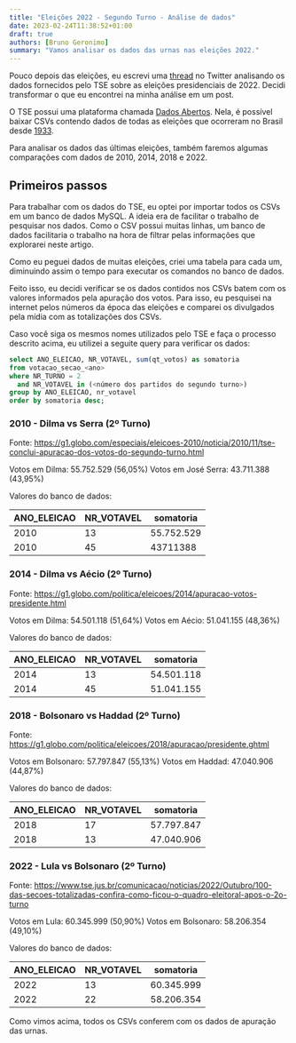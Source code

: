 ```yaml
---
title: "Eleições 2022 - Segundo Turno - Análise de dados"
date: 2023-02-24T11:38:52+01:00
draft: true
authors: [Bruno Geronimo]
summary: "Vamos analisar os dados das urnas nas eleições 2022."
---
```


Pouco depois das eleições, eu escrevi uma [thread][tweet] no Twitter analisando os dados fornecidos pelo TSE sobre
as eleições presidenciais de 2022. Decidi transformar o que eu encontrei na minha análise em um post.

O TSE possui uma plataforma chamada [Dados Abertos][dados_abertos]. Nela, é possível baixar CSVs contendo dados de
todas as eleições que ocorreram no Brasil desde [1933](https://dadosabertos.tse.jus.br/dataset/?_tags_limit=0&tags=Ano+1933).

Para analisar os dados das últimas eleições, também faremos algumas comparações com dados de 2010, 2014, 2018 e 2022.

## Primeiros passos

Para trabalhar com os dados do TSE, eu optei por importar todos os CSVs em um banco de dados MySQL. A ideia era de facilitar
o trabalho de pesquisar nos dados. Como o CSV possui muitas linhas, um banco de dados facilitaria o trabalho na hora de
filtrar pelas informações que explorarei neste artigo.

Como eu peguei dados de muitas eleições, criei uma tabela para cada um, diminuindo assim o tempo para executar os comandos
no banco de dados.

Feito isso, eu decidi verificar se os dados contidos nos CSVs batem com os valores informados pela apuração dos votos.
Para isso, eu pesquisei na internet pelos números da época das eleições e comparei os divulgados pela mídia com as totalizações
dos CSVs.

Caso você siga os mesmos nomes utilizados pelo TSE e faça o processo descrito acima, eu utilizei a seguite query
para verificar os dados:

```sql
select ANO_ELEICAO, NR_VOTAVEL, sum(qt_votos) as somatoria
from votacao_secao_<ano>
where NR_TURNO = 2
  and NR_VOTAVEL in (<número dos partidos do segundo turno>)
group by ANO_ELEICAO, nr_votavel
order by somatoria desc;
```

### 2010 - Dilma vs Serra (2º Turno)
Fonte: https://g1.globo.com/especiais/eleicoes-2010/noticia/2010/11/tse-conclui-apuracao-dos-votos-do-segundo-turno.html

Votos em Dilma: 55.752.529 (56,05%)
Votos em José Serra: 43.711.388 (43,95%)

Valores do banco de dados:

| ANO_ELEICAO | NR_VOTAVEL | somatoria  |
|-------------|------------|------------|
| 2010        | 13         | 55.752.529 |
| 2010        | 45         | 43711388   |

### 2014 - Dilma vs Aécio (2º Turno)

Fonte: https://g1.globo.com/politica/eleicoes/2014/apuracao-votos-presidente.html

Votos em Dilma: 54.501.118 (51,64%)
Votos em Aécio: 51.041.155 (48,36%)

Valores do banco de dados:

| ANO_ELEICAO | NR_VOTAVEL | somatoria  |
|-------------|------------|------------|
| 2014        | 13         | 54.501.118 |
| 2014        | 45         | 51.041.155 |

### 2018 - Bolsonaro vs Haddad (2º Turno)

Fonte: https://g1.globo.com/politica/eleicoes/2018/apuracao/presidente.ghtml

Votos em Bolsonaro: 57.797.847 (55,13%)
Votos em Haddad: 47.040.906 (44,87%)

Valores do banco de dados:

| ANO_ELEICAO | NR_VOTAVEL | somatoria  |
|-------------|------------|------------|
| 2018        | 17         | 57.797.847 |
| 2018        | 13         | 47.040.906 |

### 2022 - Lula vs Bolsonaro (2º Turno)

Fonte: https://www.tse.jus.br/comunicacao/noticias/2022/Outubro/100-das-secoes-totalizadas-confira-como-ficou-o-quadro-eleitoral-apos-o-2o-turno

Votos em Lula: 60.345.999 (50,90%)
Votos em Bolsonaro: 58.206.354 (49,10%)

Valores do banco de dados:

| ANO_ELEICAO | NR_VOTAVEL | somatoria  |
|-------------|------------|------------|
| 2022        | 13         | 60.345.999 |
| 2022        | 22         | 58.206.354 |

Como vimos acima, todos os CSVs conferem com os dados de apuração das urnas.





[tweet]: <https://twitter.com/BrunoGeronimo/status/1589220721280323588>
[dados_abertos]: <https://dadosabertos.tse.jus.br/>
[apuracao_2010]: <https://g1.globo.com/especiais/eleicoes-2010/noticia/2010/11/tse-conclui-apuracao-dos-votos-do-segundo-turno.html>

